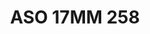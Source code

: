 ---
title: ASO 17MM 258
date: 
draft: false

# descripcion
description : Anillo de plata 925.

materials: Plata 973

color: 

dimensions: 17mm diámetro

code: 05-23-1647

type: "Anillos"

categories: []

price: $6.450,00

price_eftvo: $5.480,00

# Images
# first image will be shown in the product page
images:
  # - image: "images/path_to_image"
  # La ubicacion de las imagenes es imagenes/Anillos/Anillos.Solo Plata/05-23-1647-aso-17mm-258
  - image: "./images/anillos/solo_plata/05-23-1647-aso-17mm-258.jpg"
---